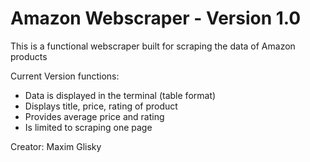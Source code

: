 # Amazon Webscraper - Version 1.0
This is a functional webscraper built for scraping the data of Amazon products

Current Version functions:
- Data is displayed in the terminal (table format)
- Displays title, price, rating of product
- Provides average price and rating
- Is limited to scraping one page


Creator: Maxim Glisky

